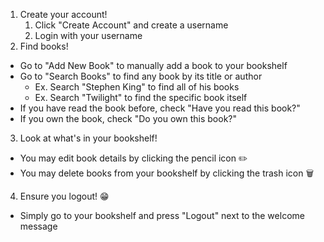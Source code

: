 1. Create your account!
    1. Click "Create Account" and create a username
    2. Login with your username
2. Find books!
* Go to "Add New Book" to manually add a book to your bookshelf
* Go to "Search Books" to find any book by its title or author
    * Ex. Search "Stephen King" to find all of his books
    * Ex. Search "Twilight" to find the specific book itself
* If you have read the book before, check "Have you read this book?"
* If you own the book, check "Do you own this book?"
3. Look at what's in your bookshelf!
* You may edit book details by clicking the pencil icon ✏️
* You may delete books from your bookshelf by clicking the trash icon 🗑️
4. Ensure you logout! 😁
* Simply go to your bookshelf and press "Logout" next to the welcome message
